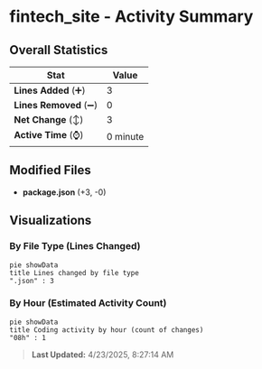 # fintech_site - Activity Summary 

## Overall Statistics

| Stat                   | Value                                                             |
| ---------------------- | ----------------------------------------------------------------- |
| **Lines Added** (➕)   | 3                                          |
| **Lines Removed** (➖) | 0                                        |
| **Net Change** (↕)    | 3                |
| **Active Time** (⌚)   | 0 minute |


## Modified Files
- **package.json** (+3, -0)

## Visualizations

### By File Type (Lines Changed)

```mermaid
pie showData
title Lines changed by file type
".json" : 3
```

### By Hour (Estimated Activity Count)

```mermaid
pie showData
title Coding activity by hour (count of changes)
"08h" : 1
```


> **Last Updated:** 4/23/2025, 8:27:14 AM